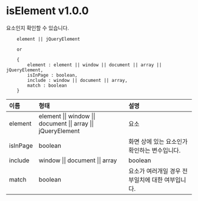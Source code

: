 # isElement v1.0.0
요소인지 확인할 수 있습니다.

````
    element || jQueryElement

    or

    {
        element : element || window || document || array || jQueryElement,
        isInPage : boolean,
        include : window || document || array,
        match : boolean
    }
````

이름 | 형태 | 설명
| :-- | :-- | :-- |
element | element \|\| window \|\| document \|\| array \|\| jQueryElement | 요소
isInPage | boolean | 화면 상에 있는 요소인가 확인하는 변수입니다.
include | window \|\| document \|\| array | boolean | window 또는 document를 포함할지에 대한 여부입니다.
match | boolean | 요소가 여러개일 경우 전부일치에 대한 여부입니다.